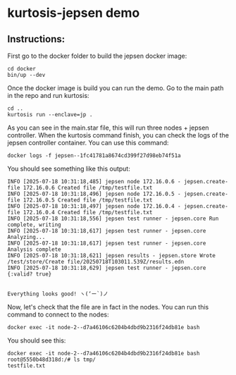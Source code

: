 # kurtosis-jepsen demo
## Instructions:
First go to the docker folder to build the jepsen docker image:
```
cd docker
bin/up --dev
```
Once the docker image is build you can run the demo. Go to the main path in the repo and run kurtosis:
```
cd ..
kurtosis run --enclave=jp .
```
As you can see in the main.star file, this will run three nodes + jepsen controller.
When the kurtosis command finish, you can check the logs of the jepsen controller container. You can use this command:
```
docker logs -f jepsen--1fc41781a8674cd399f27d98eb74f51a
```

You should see something like this output:
```
INFO [2025-07-18 10:31:18,485] jepsen node 172.16.0.6 - jepsen.create-file 172.16.0.6 Created file /tmp/testfile.txt
INFO [2025-07-18 10:31:18,496] jepsen node 172.16.0.5 - jepsen.create-file 172.16.0.5 Created file /tmp/testfile.txt
INFO [2025-07-18 10:31:18,497] jepsen node 172.16.0.4 - jepsen.create-file 172.16.0.4 Created file /tmp/testfile.txt
INFO [2025-07-18 10:31:18,556] jepsen test runner - jepsen.core Run complete, writing
INFO [2025-07-18 10:31:18,617] jepsen test runner - jepsen.core Analyzing...
INFO [2025-07-18 10:31:18,617] jepsen test runner - jepsen.core Analysis complete
INFO [2025-07-18 10:31:18,621] jepsen results - jepsen.store Wrote /test/store/Create file/20250718T103011.539Z/results.edn
INFO [2025-07-18 10:31:18,629] jepsen test runner - jepsen.core {:valid? true}


Everything looks good! ヽ(‘ー`)ノ
```

Now, let's check that the file are in fact in the nodes. You can run this command to connect to the nodes:
```
docker exec -it node-2--d7a46106c6204b4dbd9b2316f24db81e bash
```
You should see this:
```
docker exec -it node-2--d7a46106c6204b4dbd9b2316f24db81e bash
root@5550b48d318d:/# ls tmp/
testfile.txt
```